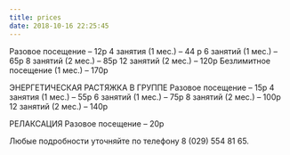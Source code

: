 ```yaml
---
title: prices
date: 2018-10-16 22:25:45
---
```

Разовое посещение – 12р
4 занятия (1 мес.) – 44 р
6 занятий (1 мес.) – 65р
8 занятий (2 мес.) – 85р
12 занятий (2 мес.) – 120р
Безлимитное посещение (1 мес.) – 170р

ЭНЕРГЕТИЧЕСКАЯ РАСТЯЖКА В ГРУППЕ
Разовое посещение – 15р
4 занятия (1 мес.) – 55р
6 занятий (1 мес.) – 75р
8 занятий (2 мес.) – 100р
12 занятий (2 мес.) – 140р

РЕЛАКСАЦИЯ
Разовое посещение – 20р

Любые подробности уточняйте по телефону 8 (029) 554 81 65.
